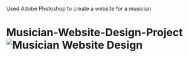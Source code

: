 Used Adobe Photoshop to create a website for a musician

# Musician-Website-Design-Project![Musician Website Design](https://user-images.githubusercontent.com/76635727/195269867-b2006860-90c2-4237-9216-074573877c43.jpg)
